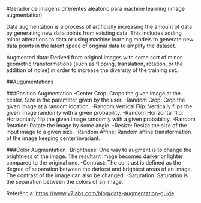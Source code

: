 #Gerador de imagens diferentes aleatório para machine learning (image augmentation)

Data augmentation is a process of artificially increasing the amount of data by generating new data points from existing data. This includes adding minor alterations to data or using machine learning models to generate new data points in the latent space of original data to amplify the dataset. 

Augmented data: Derived from original images with some sort of minor geometric transformations (such as flipping, translation, rotation, or the addition of noise) in order to increase the diversity of the training set.

##Augumentations

###Position Augmentation
-Center Crop: Crops the given image at the center. Size is the parameter given by the user.
-Random Crop: Crop the given image at a random location. 
-Random Vertical Flip: Vertically flips the given image randomly with a given probability. 
-Random Horizontal flip: Horizontally flip the given image randomly with a given probability. 
-Random Rotation: Rotate the image by some angle. 
-Resize: Resize the size of the input image to a given size. 
-Random Affine: Random affine transformation of the image keeping center invariant. 

###Color Augmentation
-Brightness: One way to augment is to change the brightness of the image. The resultant image becomes darker or lighter compared to the original one.
-Contrast: The contrast is defined as the degree of separation between the darkest and brightest areas of an image. The contrast of the image can also be changed.
-Saturation: Saturation is the separation between the colors of an image.

Referência: https://www.v7labs.com/blog/data-augmentation-guide